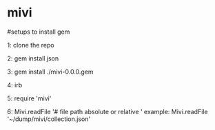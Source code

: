 # mivi

#setups to install gem 


  1: clone the repo

  2: gem install json
  
  3: gem install ./mivi-0.0.0.gem 
  
  4: irb 
  
  5: require 'mivi' 
  
  6: Mivi.readFile '# file path absolute or relative ' 
      example:  Mivi.readFile '~/dump/mivi/collection.json'
  
